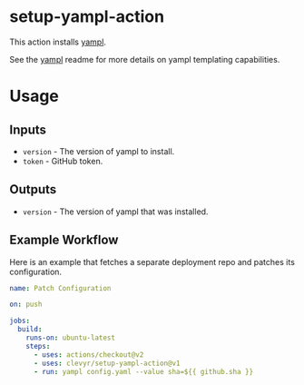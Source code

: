 # setup-yampl-action

This action installs [yampl](https://github.com/clevyr/yampl).

See the [yampl](https://github.com/clevyr/yampl#readme) readme for more details on yampl templating capabilities.

# Usage

## Inputs

- `version` - The version of yampl to install.
- `token` - GitHub token.

## Outputs

- `version` - The version of yampl that was installed.

## Example Workflow

Here is an example that fetches a separate deployment repo and patches its configuration.

```yaml
name: Patch Configuration

on: push

jobs:
  build:
    runs-on: ubuntu-latest
    steps:
      - uses: actions/checkout@v2
      - uses: clevyr/setup-yampl-action@v1
      - run: yampl config.yaml --value sha=${{ github.sha }}
```
